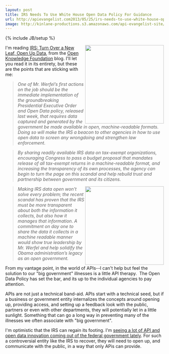 ```yaml
---
layout: post
title: IRS Needs To Use White House Open Data Policy For Guidance
url: http://apievangelist.com2013/05/25/irs-needs-to-use-white-house-open-data-policy-for-guidance/
image: http://kinlane-productions.s3.amazonaws.com/api-evangelist-site/blog/open-knowledge-foundation-logo.jpg
---
```

{% include JB/setup %}<p>
     <a href="http://okfn.org/"><img src="https://s3.amazonaws.com/kinlane-productions/open-knowledge-foundation/open-knowledge-foundation-logo.jpg"  width="250" align="right" /></a>
</p>
<p>
     I'm reading <a href="http://blog.okfn.org/2013/05/24/irs-turn-over-a-new-leaf-open-up-data/">IRS: Turn Over a New Leaf, Open Up Data</a>, from the <a href="http://okfn.org/">Open Knowledge Foundation</a> blog. I'll let you read it in its entirety, but these are the points that are sticking with me:
</p>
<blockquote>
     <em>One of Mr. Werfel’s first actions on the job should be the immediate implementation of the groundbreaking Presidential Executive Order and Open Data policy, released last week, that requires data captured and generated by the government be made available in open, machine-readable formats. Doing so will make the IRS a beacon to other agencies in how to use open data to screen any wrongdoing and strengthen law enforcement.</em>
</blockquote>
<blockquote>
     <em>By sharing readily available IRS data on tax-exempt organizations, encouraging Congress to pass a budget proposal that mandates release of all tax-exempt returns in a machine-readable format, and increasing the transparency of its own processes, the agency can begin to turn the page on this scandal and help rebuild trust and partnership between government and its citizens.</em>
</blockquote>
<p>
     <em><img src="https://s3.amazonaws.com/kinlane-productions/federal-strategy/irs/irs-logo.jpg"  width="250" align="right" /></em>
</p>
<blockquote>
     <em>Making IRS data open won’t solve every problem; the recent scandal has proven that the IRS must be more transparent about both the information it collects, but also how it manages that information. A commitment on day one to share the data it collects in a machine readable manner would show true leadership by Mr. Werfel and help solidify the Obama administration’s legacy as an open government.</em>
</blockquote>
<p>
     From my vantage point, in the world of APIs--I can't help but feel the solution to our "big government" illnesses is a little API therapy.  The Open Data Policy has set the bar, and its up to the individual agencies to pay attention.
</p>
<p>
     APIs are not just a technical band-aid. APIs start with a technical seed, but if a business or government entity internalizes the concepts around opening up, providing access, and setting up a feedback look with the public, partners or even with other departments, they will potentially let in a little sunlight. Something that can go a long way in preventing many of the illnesses we often associate with "big government".
</p>
<p>
     I'm optimistic that the IRS can regain its footing. I'm <a href="http://www.data.gov/developers/page/developer-resources">seeing a lot of API and open data innovation coming out of the federal government lately</a>. For such a controversial entity like the IRS to recover, they will need to open up, and communicate with the public, in a way that only APis can provide.
</p>
